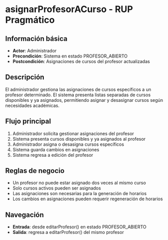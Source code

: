 # asignarProfesorACurso - RUP Pragmático

## Información básica

- **Actor**: Administrador
- **Precondición**: Sistema en estado PROFESOR_ABIERTO
- **Postcondición**: Asignaciones de cursos del profesor actualizadas

## Descripción

El administrador gestiona las asignaciones de cursos específicos a un profesor determinado. El sistema presenta listas separadas de cursos disponibles y ya asignados, permitiendo asignar y desasignar cursos según necesidades académicas.

## Flujo principal

1. Administrador solicita gestionar asignaciones del profesor
2. Sistema presenta cursos disponibles y ya asignados al profesor
3. Administrador asigna o desasigna cursos específicos
4. Sistema guarda cambios en asignaciones
5. Sistema regresa a edición del profesor

## Reglas de negocio

- Un profesor no puede estar asignado dos veces al mismo curso
- Solo cursos activos pueden ser asignados
- Las asignaciones son necesarias para la generación de horarios
- Los cambios en asignaciones pueden requerir regeneración de horarios

## Navegación

- **Entrada**: desde editarProfesor() en estado PROFESOR_ABIERTO
- **Salida**: regresa a editarProfesor() del mismo profesor